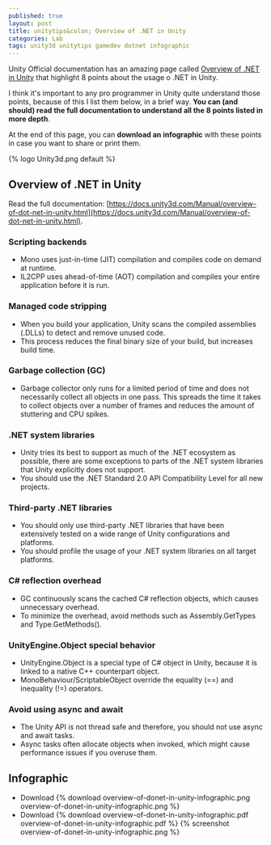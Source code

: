 ```yaml
---
published: true
layout: post
title: unitytips&colon; Overview of .NET in Unity 
categories: Lab
tags: unity3d unitytips gamedev dotnet infographic
---
```

Unity Official documentation has an amazing page called [Overview of .NET in Unity](https://docs.unity3d.com/Manual/overview-of-dot-net-in-unity.html) that highlight 8 points about the usage o .NET in Unity.

I think it's important to any pro programmer in Unity quite understand those points, because of this I list them below, in a brief way. **You can (and should) read the full documentation to understand all the 8 points listed in more depth**.

At the end of this page, you can **download an infographic** with these points in case you want to share or print them.

{% logo Unity3d.png default %}

## Overview of .NET in Unity 
Read the full documentation: [https://docs.unity3d.com/Manual/overview-of-dot-net-in-unity.html](https://docs.unity3d.com/Manual/overview-of-dot-net-in-unity.html).

### Scripting backends
* Mono uses just-in-time (JIT) compilation and compiles code on demand at runtime.
* IL2CPP uses ahead-of-time (AOT) compilation and compiles your entire application before it is run.

### Managed code stripping
* When you build your application, Unity scans the compiled assemblies (.DLLs) to detect and remove unused code. 
* This process reduces the final binary size of your build, but increases build time.

### Garbage collection (GC)
* Garbage collector only runs for a limited period of time and does not necessarily collect all objects in one pass. This spreads the time it takes to collect objects over a number of frames and reduces the amount of stuttering and CPU spikes.

### .NET system libraries
* Unity tries its best to support as much of the .NET ecosystem as possible, there are some exceptions to parts of the .NET system libraries that Unity explicitly does not support.
* You should use the .NET Standard 2.0 API Compatibility Level for all new projects.

### Third-party .NET libraries
* You should only use third-party .NET libraries that have been extensively tested on a wide range of Unity configurations and platforms.
* You should profile the usage of your .NET system libraries on all target platforms.

### C# reflection overhead
* GC continuously scans the cached C# reflection objects, which causes unnecessary overhead.
* To minimize the overhead, avoid methods such as Assembly.GetTypes and Type.GetMethods().

### UnityEngine.Object special behavior
* UnityEngine.Object is a special type of C# object in Unity, because it is linked to a native C++ counterpart object.
* MonoBehaviour/ScriptableObject override the equality (==) and inequality (!=) operators.

### Avoid using async and await
* The Unity API is not thread safe and therefore, you should not use async and await tasks.
* Async tasks often allocate objects when invoked, which might cause performance issues if you overuse them.

## Infographic
* Download {% download overview-of-donet-in-unity-infographic.png overview-of-donet-in-unity-infographic.png %}
* Download {% download overview-of-donet-in-unity-infographic.pdf overview-of-donet-in-unity-infographic.pdf %}
{% screenshot overview-of-donet-in-unity-infographic.png %}